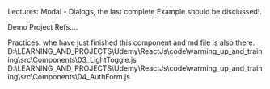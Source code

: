 Lectures:
Modal - Dialogs, the last complete Example should be disciussed!. 

Demo Project Refs....

Practices: 
whe have just finished this component and md file is also there.
D:\LEARNING_AND_PROJECTS\Udemy\ReactJs\code\warming_up_and_training\src\Components\03_LightToggle.js
D:\LEARNING_AND_PROJECTS\Udemy\ReactJs\code\warming_up_and_training\src\Components\04_AuthForm.js